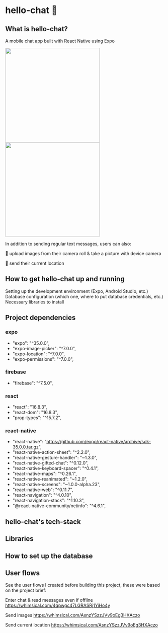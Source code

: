 # hello-chat :wave:

## What is hello-chat?
A mobile chat app built with React Native using Expo

 <image src="https://i.imgur.com/DTCC3BL.png" width='300'>  <image src="https://i.imgur.com/GzDdyAY.png" width='300'>
 
In addition to sending regular text messages, users can also:

:camera_flash: upload images from their camera roll & take a picture with device camera

:round_pushpin: send their current location

## How to get hello-chat up and running
Setting up the development environment (Expo, Android Studio, etc.)
Database configuration (which one, where to put database credentials, etc.)
Necessary libraries to install

## Project dependencies
### expo
* "expo": "^35.0.0",
* "expo-image-picker": "^7.0.0",
* "expo-location": "^7.0.0",
* "expo-permissions": "^7.0.0",
### firebase
* "firebase": "^7.5.0",
### react
* "react": "16.8.3",
* "react-dom": "16.8.3",
* "prop-types": "^15.7.2",
### react-native
* "react-native": "https://github.com/expo/react-native/archive/sdk-35.0.0.tar.gz",
* "react-native-action-sheet": "^2.2.0",
* "react-native-gesture-handler": "~1.3.0",
* "react-native-gifted-chat": "^0.12.0",
* "react-native-keyboard-spacer": "^0.4.1",
* "react-native-maps": "^0.26.1",
* "react-native-reanimated": "~1.2.0",
* "react-native-screens": "~1.0.0-alpha.23",
* "react-native-web": "^0.11.7",
* "react-navigation": "^4.0.10",
* "react-navigation-stack": "^1.10.3",
* "@react-native-community/netinfo": "^4.6.1",

## hello-chat's tech-stack

## Libraries

## How to set up the database

## User flows
See the user flows I created before building this project, these were based on the project brief:

Enter chat & read messages even if offline
https://whimsical.com/4qpwgc47LGRASRj1YiHo4y

Send images
https://whimsical.com/AsnzYSzzJVv9oEg3HXAczo

Send current location
https://whimsical.com/AsnzYSzzJVv9oEg3HXAczo
 
 



